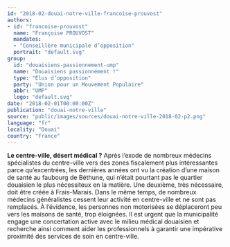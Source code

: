 ```yaml
---
id: "2018-02-douai-notre-ville-francoise-prouvost"
authors:
- id: "francoise-prouvost"
  name: "Françoise PROUVOST"
  mandates: 
  - "Conseillère municipale d’opposition"
  portrait: "default.svg"
group:
  id: "douaisiens-passionnement-ump"
  name: "Douaisiens passionnément !"
  type: "Élus d’opposition"
  party: "Union pour un Mouvement Populaire"
  abbr: "UMP"
  logo: "default.svg"
date: "2018-02-01T00:00:00Z"
publication: "douai-notre-ville"
source: "public/images/sources/douai-notre-ville-2018-02-p2.png"
language: "fr"
locality: "Douai"
country: "France"
---
```


**Le centre-ville, désert médical ?**
Après l’exode de nombreux médecins spécialistes du centre-ville vers des zones fiscalement plus intéressantes parce qu’excentrées, les dernières années ont vu la création d’une maison de santé au faubourg de Béthune, qui n’était pourtant pas le quartier douaisien le plus nécessiteux en la matière. Une deuxième, très nécessaire, doit être créée à Frais-Marais. Dans le même temps, de nombreux médecins généralistes cessent leur activité en centre-ville et ne sont pas remplacés. À l’évidence, les personnes non motorisées se déplaceront peu vers les maisons de santé, trop éloignées. Il est urgent que la municipalité engage une concertation active avec le milieu médical douaisien et recherche ainsi comment aider les professionnels à garantir une impérative proximité des services de soin en centre-ville.
